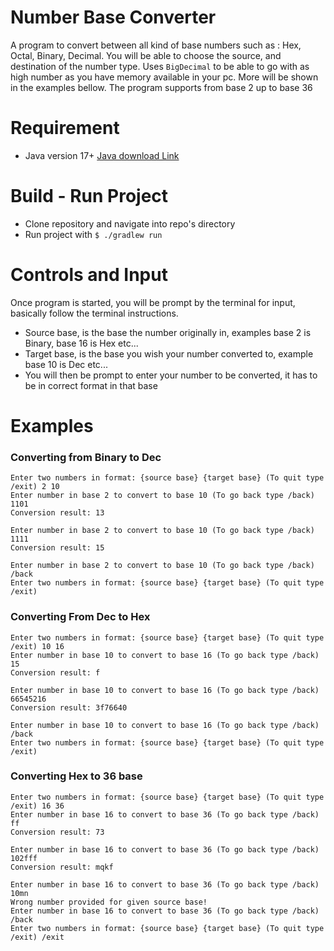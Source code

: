 # Number Base Converter

A program to convert between all kind of base numbers such as : Hex, Octal, Binary, Decimal.
You will be able to choose the source, and destination of the number type. Uses `BigDecimal` to be able to go with as high number as you have memory available in your pc.
More will be shown in the examples bellow. The program supports from base 2 up to base 36

# Requirement
- Java version 17+ <a href="https://www.oracle.com/de/java/technologies/downloads/">Java download Link</a>

# Build - Run Project
- Clone repository and navigate into repo's directory
- Run project with `$ ./gradlew run`

# Controls and Input
Once program is started, you will be prompt by the terminal for input, basically follow the terminal instructions.
- Source base, is the base the number originally in, examples base 2 is Binary, base 16 is Hex etc...
- Target base, is the base you wish your number converted to, example base 10 is Dec etc...
- You will then be prompt to enter your number to be converted, it has to be in correct format in that base

# Examples

### Converting from Binary to Dec
```console
Enter two numbers in format: {source base} {target base} (To quit type /exit) 2 10
Enter number in base 2 to convert to base 10 (To go back type /back) 1101
Conversion result: 13

Enter number in base 2 to convert to base 10 (To go back type /back) 1111
Conversion result: 15

Enter number in base 2 to convert to base 10 (To go back type /back) /back
Enter two numbers in format: {source base} {target base} (To quit type /exit) 
```

### Converting From Dec to Hex
```console
Enter two numbers in format: {source base} {target base} (To quit type /exit) 10 16
Enter number in base 10 to convert to base 16 (To go back type /back) 15
Conversion result: f

Enter number in base 10 to convert to base 16 (To go back type /back) 66545216
Conversion result: 3f76640

Enter number in base 10 to convert to base 16 (To go back type /back) /back
Enter two numbers in format: {source base} {target base} (To quit type /exit) 
```

### Converting Hex to 36 base
```console
Enter two numbers in format: {source base} {target base} (To quit type /exit) 16 36
Enter number in base 16 to convert to base 36 (To go back type /back) ff
Conversion result: 73

Enter number in base 16 to convert to base 36 (To go back type /back) 102fff
Conversion result: mqkf

Enter number in base 16 to convert to base 36 (To go back type /back)  10mn
Wrong number provided for given source base!
Enter number in base 16 to convert to base 36 (To go back type /back) /back
Enter two numbers in format: {source base} {target base} (To quit type /exit) /exit
```